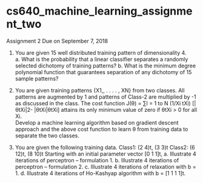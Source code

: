 # cs640_machine_learning_assignment_two

Assignment 2
Due on September 7, 2018
1.	You are given 15 well distributed training pattern of dimensionality 4.  
a.	What is the probability that a linear classifier separates a randomly selected dichotomy of training patterns? 
b.	 What is the minimum degree polynomial function that guarantees separation of any dichotomy of 15 sample patterns?

2.	You are given training patterns {X1,, .  .  .  .  , XN}  from two classes. All patterns are augmented by 1 and patterns of Class-2 are multiplied by -1 as discussed in the class. 
The cost function J(θ) = ∑I = 1 to N (1/Xi tXi) [|θtXi|2-  |θtXi|θtXi] attains its only minimum value of zero if θtXi  > 0 for all Xi.  
Develop a machine learning algorithm based on gradient descent approach and the above cost function to learn θ from training data to separate the two classes. 

3.	You are given the following training data.
Class1: (2  4)t, (3  3)t 
Class2: (6 12)t, (8  10)t
	Starting with an initial parameter vector [0 1 1]t,
a.	Illustrate 4 iterations of perceptron – formulation 1.
b.	Illustrate 4 iterations of perceptron – formulation 2.
c.	Illustrate 4 iterations of relaxation with b = 1.
d.	Illustrate 4 iterations of Ho-Kashyap algorithm with b = [1 1 1 1]t. 
